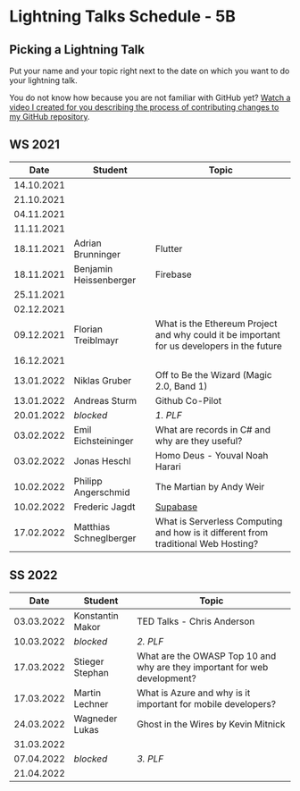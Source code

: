 # Lightning Talks Schedule - 5B

## Picking a Lightning Talk

Put your name and your topic right next to the date on which you want to do your lightning talk.

You do not know how because you are not familiar with GitHub yet? [Watch a video I created for you describing the process of contributing changes to my GitHub repository](https://youtu.be/mBprBD16P3g).

## WS 2021

| Date       | Student | Topic |
| ---------- | ------- | ----- |
| 14.10.2021 |         |       |
| 21.10.2021 |         |       |
| 04.11.2021 |         |       |
| 11.11.2021 |         |       |
| 18.11.2021 | Adrian Brunninger | Flutter |
| 18.11.2021 | Benjamin Heissenberger | Firebase |
| 25.11.2021 |         |       |
| 02.12.2021 |         |       |
| 09.12.2021 | Florian Treiblmayr | What is the Ethereum Project and why could it be important for us developers in the future |
| 16.12.2021 |         |       |
| 13.01.2022 | Niklas Gruber        |    Off to Be the Wizard (Magic 2.0, Band 1)    |
| 13.01.2022 | Andreas Sturm | Github Co-Pilot |
| 20.01.2022 | *blocked* | *1. PLF* |
| 03.02.2022 | Emil Eichsteininger | What are records in C# and why are they useful? |
| 03.02.2022 | Jonas Heschl | Homo Deus - Youval Noah Harari |
| 10.02.2022 | Philipp Angerschmid | The Martian by Andy Weir |
| 10.02.2022 | Frederic Jagdt | [Supabase](https://supabase.io/) |
| 17.02.2022 | Matthias Schneglberger | What is Serverless Computing and how is it different from traditional Web Hosting? |

## SS 2022

| Date       | Student | Topic |
| ---------- | ------- | ----- |
| 03.03.2022 |  Konstantin Makor | TED Talks - Chris Anderson  |
| 10.03.2022 | *blocked* | *2. PLF* |
| 17.03.2022 | Stieger Stephan | What are the OWASP Top 10 and why are they important for web development? |
| 17.03.2022 | Martin Lechner | What is Azure and why is it important for mobile developers? |
| 24.03.2022 | Wagneder Lukas | Ghost in the Wires by Kevin Mitnick |
| 31.03.2022 |         |       |
| 07.04.2022 | *blocked* | *3. PLF* |
| 21.04.2022 |         |       |
